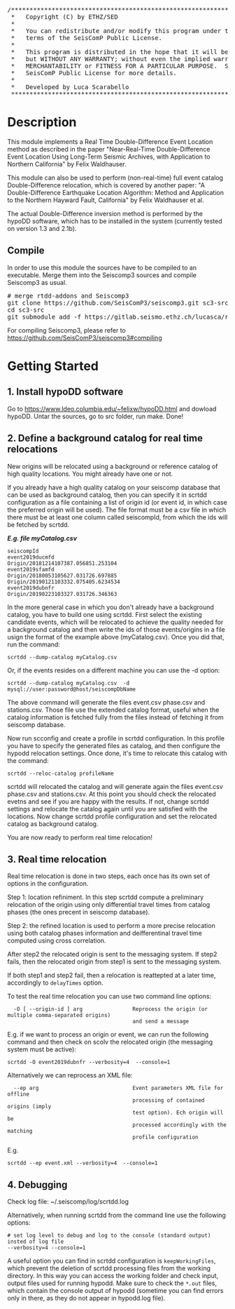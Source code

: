 <pre>
/***************************************************************************
 *   Copyright (C) by ETHZ/SED                                             *
 *                                                                         *
 *   You can redistribute and/or modify this program under the             *
 *   terms of the SeisComP Public License.                                 *
 *                                                                         *
 *   This program is distributed in the hope that it will be useful,       *
 *   but WITHOUT ANY WARRANTY; without even the implied warranty of        *
 *   MERCHANTABILITY or FITNESS FOR A PARTICULAR PURPOSE.  See the         *
 *   SeisComP Public License for more details.                             *
 *                                                                         *
 *   Developed by Luca Scarabello <luca.scarabello@sed.ethz.ch>                                         *
 ***************************************************************************/
</pre>
# Description

This module implements a Real Time Double-Difference Event Location method as described in the paper "Near-Real-Time Double-Difference Event Location Using Long-Term Seismic Archives, with Application to Northern California" by Felix Waldhauser.

This module can also be used to perform (non-real-time) full event catalog Double-Difference relocation, which is covered by another paper: "A Double-Difference Earthquake Location Algorithm: Method and Application to the Northern Hayward Fault, California" by Felix Waldhauser et al.

The actual Double-Difference inversion method is performed by the hypoDD software, which has to be installed in the system (currently tested on version 1.3 and 2.1b).

## Compile

In order to use this module the sources have to be compiled to an executable. Merge them into the Seiscomp3 sources and compile Seiscomp3 as usual.
<pre>
# merge rtdd-addons and Seiscomp3
git clone https://github.com/SeisComP3/seiscomp3.git sc3-src
cd sc3-src
git submodule add -f https://gitlab.seismo.ethz.ch/lucasca/rtdd-addons.git src/rtdd
</pre>
For compiling Seiscomp3, please refer to https://github.com/SeisComP3/seiscomp3#compiling



# Getting Started

## 1. Install hypoDD software

Go to https://www.ldeo.columbia.edu/~felixw/hypoDD.html and dowload hypoDD. Untar the sources, go to src folder, run make. Done! 


## 2. Define a background catalog for real time relocations

New origins will be relocated using a background or reference catalog of high quality locations. You might already have one or not.

If you already have a high quality catalog on your seiscomp database that can be used as background catalog, then you can specify it in scrtdd configuration as a file containing a list of origin id (or event id, in which case the preferred origin will be used). The file format must be a csv file in which there must be at least one column called seiscompId, from which the ids will be fetched by scrtdd.

***E.g. file myCatalog.csv***

```
seiscompId
event2019ducmfd
Origin/20181214107387.056851.253104
event2019sfamfd
Origin/20180053105627.031726.697885
Origin/20190121103332.075405.6234534
event2019dubnfr
Origin/20190223103327.031726.346363
```

In the more general case in which you don't already have a background catalog, you have to build one using scrtdd. First select the existing candidate events, which will be relocated to achieve the quality needed for a background catalog and then write the ids of those events/origins in a file usign the format of the example above (myCatalog.csv). Once you did that, run the command:

```
scrtdd --dump-catalog myCatalog.csv
```

Or, if the events resides on a different machine you can use the -d option:

```
scrtdd --dump-catalog myCatalog.csv  -d  mysql://user:password@host/seiscompDbName
```

The above command will generate the files event.csv phase.csv and stations.csv. Those file use the extended catalog format, useful when the catalog information is fetched fully from the files instead of fetching it from seiscomp database.

Now run scconfig and create a profile in scrtdd configuration. In this profile you have to specify the generated files as catalog, and then configure the hypodd relocation settings. Once done, it's time to relocate this catalog with the command:

```
scrtdd --reloc-catalog profileName
```

scrtdd will relocated the catalog and will generate again the files event.csv phase.csv and stations.csv. At this point you should check the relocated evetns and see if you are happy with the results. If not, change scrtdd settings and relocate the catalog again until you are satisfied with the locations. Now change scrtdd profile configuration and set the relocated catalog as background catalog.

You are now ready to perform real time relocation!


## 3. Real time relocation

Real time relocation is done in two steps, each once has its own set of options in the configuration.

Step 1: location refiniment. In this step scrtdd compute a preliminary relocation of the origin using only differential travel times from catalog phases (the ones precent in seiscomp database).

Step 2: the refined location is used to perform a more precise relocation using both catalog phases information and deifferentinal travel time computed using cross correlation.

After step2 the relocated origin is sent to the messaging system. If step2 fails, then the relocated origin from step1 is sent to the messaging system.

If both step1 and step2 fail, then a relocation is reattepted at a later time, accordingly to `delayTimes` option.

To test the real time relocation you can use two command line options:

```
  -O [ --origin-id ] arg                Reprocess the origin (or multiple comma-separated origins)
                                        and send a message
```

E.g. if we want to process an origin or event, we can run the following command and then check on scolv the relocated origin (the messaging system must be active):

```
scrtdd -O event2019dubnfr --verbosity=4  --console=1
```

Alternatively we can reprocess an XML file:


```
  --ep arg                              Event parameters XML file for offline 
                                        processing of contained origins (imply 
                                        test option). Ech origin will be 
                                        processed accordingly with the matching
                                        profile configuration
```

E.g.

```
scrtdd --ep event.xml --verbosity=4  --console=1
```


## 4. Debugging

Check log file: ~/.seiscomp/log/scrtdd.log 

Alternatively, when running scrtdd from the command line use the following options:

```
# set log level to debug and log to the console (standard output) insted of log file
--verbosity=4 --console=1
```

A useful option you can find in scrtdd configuration is `keepWorkingFiles`, which prevent the deletion of scrtdd processing files from the working directory. In this way you can access the working folder and check input, output files used for running hypodd. Make sure to check the `*.out` files, which contain the console output of hypodd (sometime you can find errors only in there, as they do not appear in hypodd.log file).

